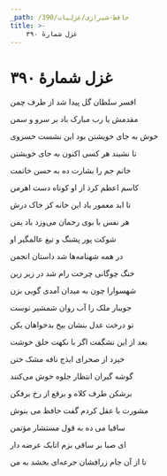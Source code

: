 ```yaml
---
_path: /حافظ-شیرازی/غزلیات/390
title: >-
    غزل شمارهٔ ۳۹۰
---
```

# غزل شمارهٔ ۳۹۰

<div class="b" id="bn1"><div class="m1"><p>افسر سلطان گل پیدا شد از طرف چمن</p></div>
<div class="m2"><p>مقدمش یا رب مبارک باد بر سرو و سمن</p></div></div>
<div class="b" id="bn2"><div class="m1"><p>خوش به جای خویشتن بود این نشست خسروی</p></div>
<div class="m2"><p>تا نشیند هر کسی اکنون به جای خویشتن</p></div></div>
<div class="b" id="bn3"><div class="m1"><p>خاتم جم را بشارت ده به حسن خاتمت</p></div>
<div class="m2"><p>کاسم اعظم کرد از او کوتاه دست اهرمن</p></div></div>
<div class="b" id="bn4"><div class="m1"><p>تا ابد معمور باد این خانه کز خاک درش</p></div>
<div class="m2"><p>هر نفس با بوی رحمان می‌وزد باد یمن</p></div></div>
<div class="b" id="bn5"><div class="m1"><p>شوکت پور پشنگ و تیغ عالمگیر او</p></div>
<div class="m2"><p>در همه شهنامه‌ها شد داستان انجمن</p></div></div>
<div class="b" id="bn6"><div class="m1"><p>خنگ چوگانی چرخت رام شد در زیر زین</p></div>
<div class="m2"><p>شهسوارا چون به میدان آمدی گویی بزن</p></div></div>
<div class="b" id="bn7"><div class="m1"><p>جویبار ملک را آب روان شمشیر توست</p></div>
<div class="m2"><p>تو درخت عدل بنشان بیخ بدخواهان بکن</p></div></div>
<div class="b" id="bn8"><div class="m1"><p>بعد از این نشگفت اگر با نکهت خلق خوشت</p></div>
<div class="m2"><p>خیزد از صحرای ایذج نافه مشک ختن</p></div></div>
<div class="b" id="bn9"><div class="m1"><p>گوشه گیران انتظار جلوه خوش می‌کنند</p></div>
<div class="m2"><p>برشکن طرف کلاه و برقع از رخ برفکن</p></div></div>
<div class="b" id="bn10"><div class="m1"><p>مشورت با عقل کردم گفت حافظ می بنوش</p></div>
<div class="m2"><p>ساقیا می ده به قول مستشار مؤتمن</p></div></div>
<div class="b" id="bn11"><div class="m1"><p>ای صبا بر ساقی بزم اتابک عرضه دار</p></div>
<div class="m2"><p>تا از آن جام زرافشان جرعه‌ای بخشد به من</p></div></div>
